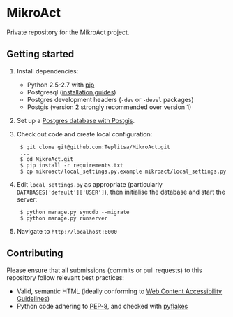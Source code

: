MikroAct
========

Private repository for the MikroAct project.

Getting started
--------

1. Install dependencies:
    * Python 2.5-2.7 with [pip](http://www.pip-installer.org/en/latest/)
    * Postgresql ([installation guides](http://wiki.postgresql.org/wiki/Detailed_installation_guides))
    * Postgres development headers (`-dev` or `-devel` packages)
    * Postgis (version 2 strongly recommended over version 1)

2. Set up a [Postgres database with Postgis](https://docs.djangoproject.com/en/1.5/ref/contrib/gis/install/postgis/).

3. Check out code and create local configuration:
    
        $ git clone git@github.com:Teplitsa/MikroAct.git
        ...
        $ cd MikroAct.git
        $ pip install -r requirements.txt
        $ cp mikroact/local_settings.py.example mikroact/local_settings.py

4. Edit `local_settings.py` as appropriate (particularly `DATABASES['default']['USER']`), then initialise the database and start the server:
    
        $ python manage.py syncdb --migrate
        $ python manage.py runserver

5. Navigate to `http://localhost:8000`

Contributing
--------

Please ensure that all submissions (commits or pull requests) to this repository follow relevant best practices:

* Valid, semantic HTML (ideally conforming to [Web Content Accessibility Guidelines](http://www.w3.org/WAI/WCAG20/quickref/Overview.php))
* Python code adhering to [PEP-8](http://www.python.org/dev/peps/pep-0008/), and checked with [pyflakes](http://pypi.python.org/pypi/pyflakes)
